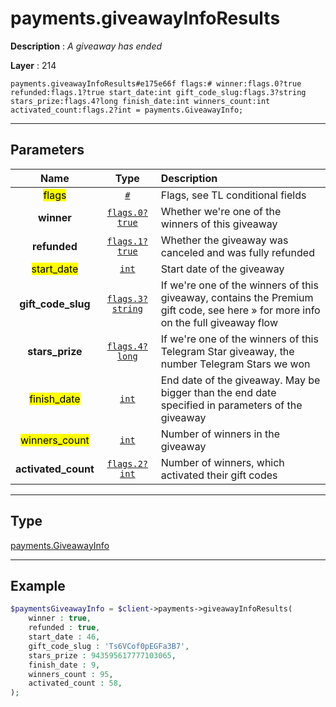 # payments.giveawayInfoResults

**Description** : *A giveaway has ended*

**Layer** : 214

```tl
payments.giveawayInfoResults#e175e66f flags:# winner:flags.0?true refunded:flags.1?true start_date:int gift_code_slug:flags.3?string stars_prize:flags.4?long finish_date:int winners_count:int activated_count:flags.2?int = payments.GiveawayInfo;
```

---

## Parameters

| Name | Type | Description |
| :---: | :---: | :--- |
| <mark>flags</mark> | [`#`](type/#) | Flags, see TL conditional fields |
| **winner** | [`flags.0?true`](type/true) | Whether we're one of the winners of this giveaway |
| **refunded** | [`flags.1?true`](type/true) | Whether the giveaway was canceled and was fully refunded |
| <mark>start_date</mark> | [`int`](type/int) | Start date of the giveaway |
| **gift_code_slug** | [`flags.3?string`](type/string) | If we're one of the winners of this giveaway, contains the Premium gift code, see here » for more info on the full giveaway flow |
| **stars_prize** | [`flags.4?long`](type/long) | If we're one of the winners of this Telegram Star giveaway, the number Telegram Stars we won |
| <mark>finish_date</mark> | [`int`](type/int) | End date of the giveaway. May be bigger than the end date specified in parameters of the giveaway |
| <mark>winners_count</mark> | [`int`](type/int) | Number of winners in the giveaway |
| **activated_count** | [`flags.2?int`](type/int) | Number of winners, which activated their gift codes |

---

## Type

[payments.GiveawayInfo](type/payments.GiveawayInfo)

---

## Example

```php
$paymentsGiveawayInfo = $client->payments->giveawayInfoResults(
	winner : true,
	refunded : true,
	start_date : 46,
	gift_code_slug : 'Ts6VCof0pEGFa3B7',
	stars_prize : 943595617777103065,
	finish_date : 9,
	winners_count : 95,
	activated_count : 58,
);
```